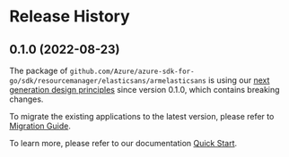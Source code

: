 # Release History

## 0.1.0 (2022-08-23)

The package of `github.com/Azure/azure-sdk-for-go/sdk/resourcemanager/elasticsans/armelasticsans` is using our [next generation design principles](https://azure.github.io/azure-sdk/general_introduction.html) since version 0.1.0, which contains breaking changes.

To migrate the existing applications to the latest version, please refer to [Migration Guide](https://aka.ms/azsdk/go/mgmt/migration).

To learn more, please refer to our documentation [Quick Start](https://aka.ms/azsdk/go/mgmt).